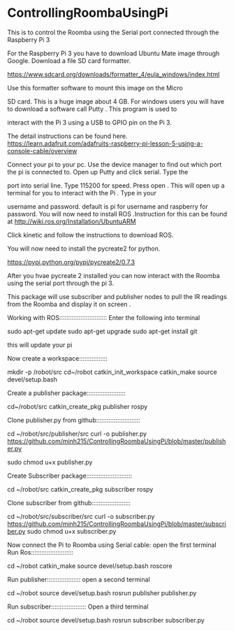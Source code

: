 # ControllingRoombaUsingPi

This is to control the Roomba using the Serial port connected through the Raspberry Pi 3

For the Raspberry Pi 3 you have to download Ubuntu Mate image through Google. Download a file SD card formatter. 

https://www.sdcard.org/downloads/formatter_4/eula_windows/index.html 

Use this formatter software to  mount this image on the Micro

SD card. This is a huge image about 4 GB. For windows users you will have to download a software call Putty . This program is used to

interact with the Pi 3 using a USB to GPIO pin on the Pi 3.

The detail instructions can be found here.  https://learn.adafruit.com/adafruits-raspberry-pi-lesson-5-using-a-console-cable/overview

Connect your pi to your pc. Use the device manager to find out which port the pi is connected to. Open up Putty and click serial. Type the

port into serial line. Type 115200 for speed. Press open . This will open up a terminal for you to interact with the Pi . Type in your

username and password. default is pi for username and raspberry for password. You will now need to install ROS .Instruction for this can be found at
http://wiki.ros.org/Installation/UbuntuARM

Click kinetic and follow the instructions to download ROS.

You will now need to install the pycreate2 for python.

https://pypi.python.org/pypi/pycreate2/0.7.3

After you hvae pycreate 2 installed you can now interact with the Roomba using the serial port through the pi 3.

This package will use subscriber and publisher nodes to pull the IR readings from the Roomba and display it on screen .




Working with ROS:::::::::::::::::::::::::::
Enter the following into terminal



sudo apt-get update
sudo apt-get upgrade
sudo apt-get install git




this will update your pi



Now create a workspace::::::::::::::::





mkdir -p /robot/src
cd~/robot
catkin_init_workspace
catkin_make
source devel/setup.bash





Create a publisher package::::::::::::::::::::::




cd~/robot/src
catkin_create_pkg publisher rospy




Clone publisher.py from github:::::::::::::::::::::::::



cd ~/robot/src/publisher/src
curl -o publisher.py https://github.com/minh215/ControllingRoombaUsingPi/blob/master/publisher.py


sudo chmod u+x publisher.py





Create Subscriber package::::::::::::::::::::::::::


cd ~/robot/src
catkin_create_pkg subscriber rospy




Clone subscriber from github::::::::::::::::::::::



cd ~/robot/src/subscriber/src
curl -o subscriber.py https://github.com/minh215/ControllingRoombaUsingPi/blob/master/subscriber.py
sudo chmod u+x subscriber.py




Now connect the Pi to Roomba using Serial cable: open the first terminal
Run Ros::::::::::::::::::::::::

cd ~/robot
catkin_make
source devel/setup.bash
roscore



Run publisher::::::::::::::::::: open a second terminal


cd ~/robot
source devel/setup.bash
rosrun publisher publisher.py




Run subscriber:::::::::::::::::::: Open a third terminal



cd ~/robot
source devel/setup.bash
rosrun subscriber subscriber.py
